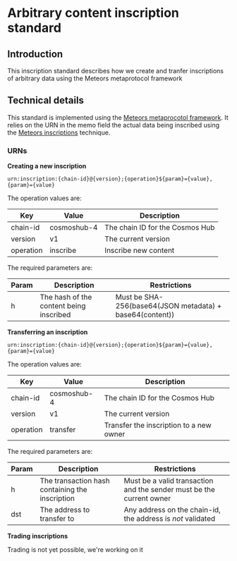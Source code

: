 # Arbitrary content inscription standard

## Introduction

This inscription standard describes how we create and tranfer inscriptions of arbitrary data using the Meteors metaprotocol framework 


## Technical details

This standard is implemented using the [Meteors metaprocotol framework](../meteors-metaprotocols.md). It relies on the URN in the memo field the actual data being inscribed using the [Meteors inscriptions](../cosmos-inscriptions.md) technique.

### URNs

**Creating a new inscription**

`urn:inscription:{chain-id}@{version};{operation}${param}={value},{param}={value}`

The operation values are:

|Key|Value|Description|
|---|-----|-----------|
|chain-id|cosmoshub-4|The chain ID for the Cosmos Hub|
|version|v1|The current version|
|operation|inscribe|Inscribe new content|

The required parameters are:

|Param|Description|Restrictions|
|-----|-----------|------------|
|h|The hash of the content being inscribed|Must be SHA-256(base64(JSON metadata) + base64(content))|

**Transferring an inscription**

`urn:inscription:{chain-id}@{version};{operation}${param}={value},{param}={value}`

The operation values are:

|Key|Value|Description|
|---|-----|-----------|
|chain-id|cosmoshub-4|The chain ID for the Cosmos Hub|
|version|v1|The current version|
|operation|transfer|Transfer the inscription to a new owner|

The required parameters are:

|Param|Description|Restrictions|
|-----|-----------|------------|
|h|The transaction hash containing the inscription|Must be a valid transaction and the sender must be the current owner|
|dst|The address to transfer to|Any address on the chain-id, the address is _not_ validated|

**Trading inscriptions**

Trading is not yet possible, we're working on it
